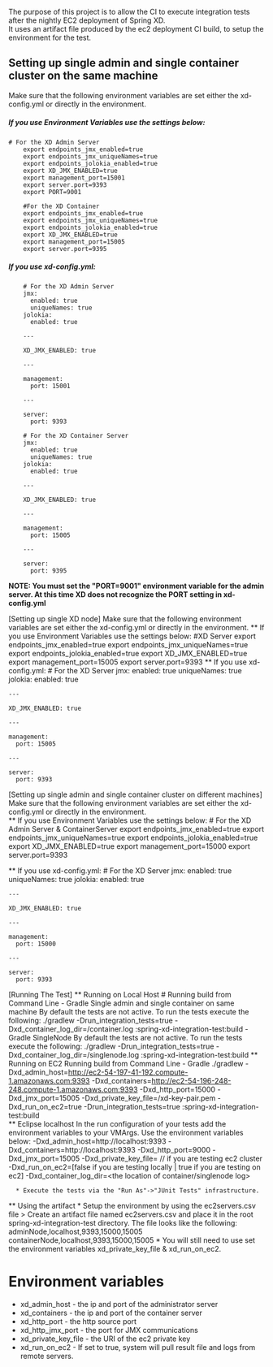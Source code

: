 The purpose of this project is to allow the CI to execute integration tests after the nightly EC2 deployment of Spring XD.  
It uses an artifact file produced by the ec2 deployment CI build, to setup the environment for the test.

## Setting up single admin and single container cluster on the same machine
Make sure that the following environment variables are set either the xd-config.yml or directly in the environment.  
##### If you use Environment Variables use the settings below:
```
# For the XD Admin Server
	export endpoints_jmx_enabled=true
	export endpoints_jmx_uniqueNames=true
	export endpoints_jolokia_enabled=true
	export XD_JMX_ENABLED=true
	export management_port=15001
	export server.port=9393
	export PORT=9001

	#For the XD Container
	export endpoints_jmx_enabled=true
	export endpoints_jmx_uniqueNames=true
	export endpoints_jolokia_enabled=true
	export XD_JMX_ENABLED=true
	export management_port=15005
	export server.port=9395
```
##### If you use xd-config.yml:
```
	# For the XD Admin Server
	jmx:
	  enabled: true
	  uniqueNames: true
	jolokia:
	  enabled: true

	---

	XD_JMX_ENABLED: true

	---

	management:
	  port: 15001

	---

	server:
	  port: 9393
```

```
	# For the XD Container Server
	jmx:
	  enabled: true
	  uniqueNames: true
	jolokia:
	  enabled: true

	---

	XD_JMX_ENABLED: true

	---

	management:
	  port: 15005

	---

	server:
	  port: 9395
```

**NOTE: 
You must set the "PORT=9001" environment variable for the admin server.  At this time XD does not recognize the PORT setting in xd-config.yml** 


[Setting up single XD node]
Make sure that the following environment variables are set either the xd-config.yml or directly in the environment. 
** If you use Environment Variables use the settings below:
	#XD Server
	export endpoints_jmx_enabled=true
	export endpoints_jmx_uniqueNames=true
	export endpoints_jolokia_enabled=true
	export XD_JMX_ENABLED=true
	export management_port=15005
	export server.port=9393
** If you use xd-config.yml:
	# For the XD Server
	jmx:
	  enabled: true
	  uniqueNames: true
	jolokia:
	  enabled: true

	---

	XD_JMX_ENABLED: true

	---

	management:
	  port: 15005

	---
	
	server:
	  port: 9393
	  
[Setting up single admin and single container cluster on different machines]
Make sure that the following environment variables are set either the xd-config.yml or directly in the environment.  
** If you use Environment Variables use the settings below:
	# For the XD Admin Server & ContainerServer
	export endpoints_jmx_enabled=true
	export endpoints_jmx_uniqueNames=true
	export endpoints_jolokia_enabled=true
	export XD_JMX_ENABLED=true
	export management_port=15000
	export server.port=9393

** If you use xd-config.yml:
	# For the XD  Server
	jmx:
	  enabled: true
	  uniqueNames: true
	jolokia:
	  enabled: true
	
	---
	
	XD_JMX_ENABLED: true
	
	---
	
	management:
	  port: 15000
	
	---
	
	server:
	  port: 9393
	  
[Running The Test] 
** Running on Local Host
	# Running build from Command Line 
   		- Gradle Single admin and single container on same machine
      		By default the tests are not active.  To run the tests execute the following:
	     	./gradlew -Drun_integration_tests=true -Dxd_container_log_dir=<your dir>/container.log :spring-xd-integration-test:build
   		- Gradle SingleNode
      		By default the tests are not active.  To run the tests execute the following:
	     	./gradlew -Drun_integration_tests=true -Dxd_container_log_dir=<your dir>/singlenode.log :spring-xd-integration-test:build
** Running on EC2
	 Running build from Command Line 
   		- Gradle ./gradlew  -Dxd_admin_host=http://ec2-54-197-41-192.compute-1.amazonaws.com:9393 -Dxd_containers=http://ec2-54-196-248-248.compute-1.amazonaws.com:9393 -Dxd_http_port=15000 -Dxd_jmx_port=15005 -Dxd_private_key_file=<your dir>/xd-key-pair.pem -Dxd_run_on_ec2=true -Drun_integration_tests=true :spring-xd-integration-test:build			
** Eclipse localhost
      In the run configuration of your tests add the environment variables to your VMArgs.  Use the environment variables below:
        -Dxd_admin_host=http://localhost:9393 
        -Dxd_containers=http://localhost:9393 
        -Dxd_http_port=9000 
        -Dxd_jmx_port=15005
        -Dxd_private_key_file=<location of your ec2 private key file> // if you are testing ec2 cluster
        -Dxd_run_on_ec2=[false if you are testing locally | true if you are testing on ec2]
        -Dxd_container_log_dir=<the location of container/singlenode log>

   	  * Execute the tests via the "Run As"->"JUnit Tests" infrastructure.
** Using the artifact
   	  * Setup the environment by using the ec2servers.csv file
        > Create an artifact file named ec2servers.csv and place it in the root spring-xd-integration-test directory.
	      The file looks like the following:
			adminNode,localhost,9393,15000,15005
			containerNode,localhost,9393,15000,15005 
	  * You will still need to use set the environment variables xd_private_key_file & xd_run_on_ec2.  

# Environment variables
  * xd_admin_host - the ip and port of the administrator server
  * xd_containers - the ip and port of the container server
  * xd_http_port - the http source port 
  * xd_http_jmx_port - the port for JMX communications
  * xd_private_key_file - the URI of the ec2 private key 
  * xd_run_on_ec2 - If set to true, system will pull result file and logs from remote servers.
 
